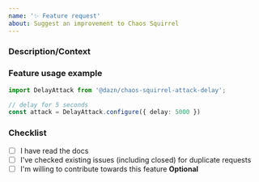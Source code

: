 ```yaml
---
name: '✨ Feature request'
about: Suggest an improvement to Chaos Squirrel
---
```


### Description/Context

<!-- Any information about what this feature will help with, and why it's useful -->
<!-- For example, I'd like to be able to run "Delay" attacks which wait for a set timeout -->

### Feature usage example

```ts
import DelayAttack from '@dazn/chaos-squirrel-attack-delay';

// delay for 5 seconds
const attack = DelayAttack.configure({ delay: 5000 })
```

### Checklist

- [ ] I have read the docs
- [ ] I've checked existing issues (including closed) for duplicate requests
- [ ] I'm willing to contribute towards this feature **Optional**
